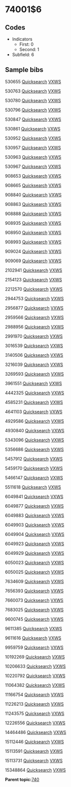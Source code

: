 # 74001$6

## Codes

-   Indicators
    -   First: 0
    -   Second: 1
-   Subfield: 6

## Sample bibs

530655 [Quicksearch](https://search.library.yale.edu/catalog/530655) [VXWS](http://prodorbis.library.yale.edu:7014/vxws/GetHoldingsService?bibId=530655)

530763 [Quicksearch](https://search.library.yale.edu/catalog/530763) [VXWS](http://prodorbis.library.yale.edu:7014/vxws/GetHoldingsService?bibId=530763)

530780 [Quicksearch](https://search.library.yale.edu/catalog/530780) [VXWS](http://prodorbis.library.yale.edu:7014/vxws/GetHoldingsService?bibId=530780)

530796 [Quicksearch](https://search.library.yale.edu/catalog/530796) [VXWS](http://prodorbis.library.yale.edu:7014/vxws/GetHoldingsService?bibId=530796)

530847 [Quicksearch](https://search.library.yale.edu/catalog/530847) [VXWS](http://prodorbis.library.yale.edu:7014/vxws/GetHoldingsService?bibId=530847)

530861 [Quicksearch](https://search.library.yale.edu/catalog/530861) [VXWS](http://prodorbis.library.yale.edu:7014/vxws/GetHoldingsService?bibId=530861)

530952 [Quicksearch](https://search.library.yale.edu/catalog/530952) [VXWS](http://prodorbis.library.yale.edu:7014/vxws/GetHoldingsService?bibId=530952)

530957 [Quicksearch](https://search.library.yale.edu/catalog/530957) [VXWS](http://prodorbis.library.yale.edu:7014/vxws/GetHoldingsService?bibId=530957)

530963 [Quicksearch](https://search.library.yale.edu/catalog/530963) [VXWS](http://prodorbis.library.yale.edu:7014/vxws/GetHoldingsService?bibId=530963)

530967 [Quicksearch](https://search.library.yale.edu/catalog/530967) [VXWS](http://prodorbis.library.yale.edu:7014/vxws/GetHoldingsService?bibId=530967)

908653 [Quicksearch](https://search.library.yale.edu/catalog/908653) [VXWS](http://prodorbis.library.yale.edu:7014/vxws/GetHoldingsService?bibId=908653)

908665 [Quicksearch](https://search.library.yale.edu/catalog/908665) [VXWS](http://prodorbis.library.yale.edu:7014/vxws/GetHoldingsService?bibId=908665)

908840 [Quicksearch](https://search.library.yale.edu/catalog/908840) [VXWS](http://prodorbis.library.yale.edu:7014/vxws/GetHoldingsService?bibId=908840)

908863 [Quicksearch](https://search.library.yale.edu/catalog/908863) [VXWS](http://prodorbis.library.yale.edu:7014/vxws/GetHoldingsService?bibId=908863)

908888 [Quicksearch](https://search.library.yale.edu/catalog/908888) [VXWS](http://prodorbis.library.yale.edu:7014/vxws/GetHoldingsService?bibId=908888)

908935 [Quicksearch](https://search.library.yale.edu/catalog/908935) [VXWS](http://prodorbis.library.yale.edu:7014/vxws/GetHoldingsService?bibId=908935)

908950 [Quicksearch](https://search.library.yale.edu/catalog/908950) [VXWS](http://prodorbis.library.yale.edu:7014/vxws/GetHoldingsService?bibId=908950)

908993 [Quicksearch](https://search.library.yale.edu/catalog/908993) [VXWS](http://prodorbis.library.yale.edu:7014/vxws/GetHoldingsService?bibId=908993)

909024 [Quicksearch](https://search.library.yale.edu/catalog/909024) [VXWS](http://prodorbis.library.yale.edu:7014/vxws/GetHoldingsService?bibId=909024)

909069 [Quicksearch](https://search.library.yale.edu/catalog/909069) [VXWS](http://prodorbis.library.yale.edu:7014/vxws/GetHoldingsService?bibId=909069)

2102941 [Quicksearch](https://search.library.yale.edu/catalog/2102941) [VXWS](http://prodorbis.library.yale.edu:7014/vxws/GetHoldingsService?bibId=2102941)

2154123 [Quicksearch](https://search.library.yale.edu/catalog/2154123) [VXWS](http://prodorbis.library.yale.edu:7014/vxws/GetHoldingsService?bibId=2154123)

2212570 [Quicksearch](https://search.library.yale.edu/catalog/2212570) [VXWS](http://prodorbis.library.yale.edu:7014/vxws/GetHoldingsService?bibId=2212570)

2944753 [Quicksearch](https://search.library.yale.edu/catalog/2944753) [VXWS](http://prodorbis.library.yale.edu:7014/vxws/GetHoldingsService?bibId=2944753)

2956877 [Quicksearch](https://search.library.yale.edu/catalog/2956877) [VXWS](http://prodorbis.library.yale.edu:7014/vxws/GetHoldingsService?bibId=2956877)

2959566 [Quicksearch](https://search.library.yale.edu/catalog/2959566) [VXWS](http://prodorbis.library.yale.edu:7014/vxws/GetHoldingsService?bibId=2959566)

2988956 [Quicksearch](https://search.library.yale.edu/catalog/2988956) [VXWS](http://prodorbis.library.yale.edu:7014/vxws/GetHoldingsService?bibId=2988956)

2991970 [Quicksearch](https://search.library.yale.edu/catalog/2991970) [VXWS](http://prodorbis.library.yale.edu:7014/vxws/GetHoldingsService?bibId=2991970)

3016539 [Quicksearch](https://search.library.yale.edu/catalog/3016539) [VXWS](http://prodorbis.library.yale.edu:7014/vxws/GetHoldingsService?bibId=3016539)

3140506 [Quicksearch](https://search.library.yale.edu/catalog/3140506) [VXWS](http://prodorbis.library.yale.edu:7014/vxws/GetHoldingsService?bibId=3140506)

3216039 [Quicksearch](https://search.library.yale.edu/catalog/3216039) [VXWS](http://prodorbis.library.yale.edu:7014/vxws/GetHoldingsService?bibId=3216039)

3269593 [Quicksearch](https://search.library.yale.edu/catalog/3269593) [VXWS](http://prodorbis.library.yale.edu:7014/vxws/GetHoldingsService?bibId=3269593)

3961551 [Quicksearch](https://search.library.yale.edu/catalog/3961551) [VXWS](http://prodorbis.library.yale.edu:7014/vxws/GetHoldingsService?bibId=3961551)

4442325 [Quicksearch](https://search.library.yale.edu/catalog/4442325) [VXWS](http://prodorbis.library.yale.edu:7014/vxws/GetHoldingsService?bibId=4442325)

4585231 [Quicksearch](https://search.library.yale.edu/catalog/4585231) [VXWS](http://prodorbis.library.yale.edu:7014/vxws/GetHoldingsService?bibId=4585231)

4641103 [Quicksearch](https://search.library.yale.edu/catalog/4641103) [VXWS](http://prodorbis.library.yale.edu:7014/vxws/GetHoldingsService?bibId=4641103)

4929586 [Quicksearch](https://search.library.yale.edu/catalog/4929586) [VXWS](http://prodorbis.library.yale.edu:7014/vxws/GetHoldingsService?bibId=4929586)

4930840 [Quicksearch](https://search.library.yale.edu/catalog/4930840) [VXWS](http://prodorbis.library.yale.edu:7014/vxws/GetHoldingsService?bibId=4930840)

5343096 [Quicksearch](https://search.library.yale.edu/catalog/5343096) [VXWS](http://prodorbis.library.yale.edu:7014/vxws/GetHoldingsService?bibId=5343096)

5356686 [Quicksearch](https://search.library.yale.edu/catalog/5356686) [VXWS](http://prodorbis.library.yale.edu:7014/vxws/GetHoldingsService?bibId=5356686)

5457912 [Quicksearch](https://search.library.yale.edu/catalog/5457912) [VXWS](http://prodorbis.library.yale.edu:7014/vxws/GetHoldingsService?bibId=5457912)

5459170 [Quicksearch](https://search.library.yale.edu/catalog/5459170) [VXWS](http://prodorbis.library.yale.edu:7014/vxws/GetHoldingsService?bibId=5459170)

5466147 [Quicksearch](https://search.library.yale.edu/catalog/5466147) [VXWS](http://prodorbis.library.yale.edu:7014/vxws/GetHoldingsService?bibId=5466147)

5511618 [Quicksearch](https://search.library.yale.edu/catalog/5511618) [VXWS](http://prodorbis.library.yale.edu:7014/vxws/GetHoldingsService?bibId=5511618)

6049841 [Quicksearch](https://search.library.yale.edu/catalog/6049841) [VXWS](http://prodorbis.library.yale.edu:7014/vxws/GetHoldingsService?bibId=6049841)

6049877 [Quicksearch](https://search.library.yale.edu/catalog/6049877) [VXWS](http://prodorbis.library.yale.edu:7014/vxws/GetHoldingsService?bibId=6049877)

6049883 [Quicksearch](https://search.library.yale.edu/catalog/6049883) [VXWS](http://prodorbis.library.yale.edu:7014/vxws/GetHoldingsService?bibId=6049883)

6049903 [Quicksearch](https://search.library.yale.edu/catalog/6049903) [VXWS](http://prodorbis.library.yale.edu:7014/vxws/GetHoldingsService?bibId=6049903)

6049904 [Quicksearch](https://search.library.yale.edu/catalog/6049904) [VXWS](http://prodorbis.library.yale.edu:7014/vxws/GetHoldingsService?bibId=6049904)

6049923 [Quicksearch](https://search.library.yale.edu/catalog/6049923) [VXWS](http://prodorbis.library.yale.edu:7014/vxws/GetHoldingsService?bibId=6049923)

6049929 [Quicksearch](https://search.library.yale.edu/catalog/6049929) [VXWS](http://prodorbis.library.yale.edu:7014/vxws/GetHoldingsService?bibId=6049929)

6050023 [Quicksearch](https://search.library.yale.edu/catalog/6050023) [VXWS](http://prodorbis.library.yale.edu:7014/vxws/GetHoldingsService?bibId=6050023)

6050025 [Quicksearch](https://search.library.yale.edu/catalog/6050025) [VXWS](http://prodorbis.library.yale.edu:7014/vxws/GetHoldingsService?bibId=6050025)

7634609 [Quicksearch](https://search.library.yale.edu/catalog/7634609) [VXWS](http://prodorbis.library.yale.edu:7014/vxws/GetHoldingsService?bibId=7634609)

7656393 [Quicksearch](https://search.library.yale.edu/catalog/7656393) [VXWS](http://prodorbis.library.yale.edu:7014/vxws/GetHoldingsService?bibId=7656393)

7660073 [Quicksearch](https://search.library.yale.edu/catalog/7660073) [VXWS](http://prodorbis.library.yale.edu:7014/vxws/GetHoldingsService?bibId=7660073)

7683025 [Quicksearch](https://search.library.yale.edu/catalog/7683025) [VXWS](http://prodorbis.library.yale.edu:7014/vxws/GetHoldingsService?bibId=7683025)

9600745 [Quicksearch](https://search.library.yale.edu/catalog/9600745) [VXWS](http://prodorbis.library.yale.edu:7014/vxws/GetHoldingsService?bibId=9600745)

9611385 [Quicksearch](https://search.library.yale.edu/catalog/9611385) [VXWS](http://prodorbis.library.yale.edu:7014/vxws/GetHoldingsService?bibId=9611385)

9611616 [Quicksearch](https://search.library.yale.edu/catalog/9611616) [VXWS](http://prodorbis.library.yale.edu:7014/vxws/GetHoldingsService?bibId=9611616)

9959759 [Quicksearch](https://search.library.yale.edu/catalog/9959759) [VXWS](http://prodorbis.library.yale.edu:7014/vxws/GetHoldingsService?bibId=9959759)

10192269 [Quicksearch](https://search.library.yale.edu/catalog/10192269) [VXWS](http://prodorbis.library.yale.edu:7014/vxws/GetHoldingsService?bibId=10192269)

10206633 [Quicksearch](https://search.library.yale.edu/catalog/10206633) [VXWS](http://prodorbis.library.yale.edu:7014/vxws/GetHoldingsService?bibId=10206633)

10220792 [Quicksearch](https://search.library.yale.edu/catalog/10220792) [VXWS](http://prodorbis.library.yale.edu:7014/vxws/GetHoldingsService?bibId=10220792)

11064382 [Quicksearch](https://search.library.yale.edu/catalog/11064382) [VXWS](http://prodorbis.library.yale.edu:7014/vxws/GetHoldingsService?bibId=11064382)

11166754 [Quicksearch](https://search.library.yale.edu/catalog/11166754) [VXWS](http://prodorbis.library.yale.edu:7014/vxws/GetHoldingsService?bibId=11166754)

11226213 [Quicksearch](https://search.library.yale.edu/catalog/11226213) [VXWS](http://prodorbis.library.yale.edu:7014/vxws/GetHoldingsService?bibId=11226213)

11243575 [Quicksearch](https://search.library.yale.edu/catalog/11243575) [VXWS](http://prodorbis.library.yale.edu:7014/vxws/GetHoldingsService?bibId=11243575)

12226556 [Quicksearch](https://search.library.yale.edu/catalog/12226556) [VXWS](http://prodorbis.library.yale.edu:7014/vxws/GetHoldingsService?bibId=12226556)

14464486 [Quicksearch](https://search.library.yale.edu/catalog/14464486) [VXWS](http://prodorbis.library.yale.edu:7014/vxws/GetHoldingsService?bibId=14464486)

15112446 [Quicksearch](https://search.library.yale.edu/catalog/15112446) [VXWS](http://prodorbis.library.yale.edu:7014/vxws/GetHoldingsService?bibId=15112446)

15113591 [Quicksearch](https://search.library.yale.edu/catalog/15113591) [VXWS](http://prodorbis.library.yale.edu:7014/vxws/GetHoldingsService?bibId=15113591)

15113731 [Quicksearch](https://search.library.yale.edu/catalog/15113731) [VXWS](http://prodorbis.library.yale.edu:7014/vxws/GetHoldingsService?bibId=15113731)

15348864 [Quicksearch](https://search.library.yale.edu/catalog/15348864) [VXWS](http://prodorbis.library.yale.edu:7014/vxws/GetHoldingsService?bibId=15348864)

**Parent topic:**[740](../../tags/740/740.md)

